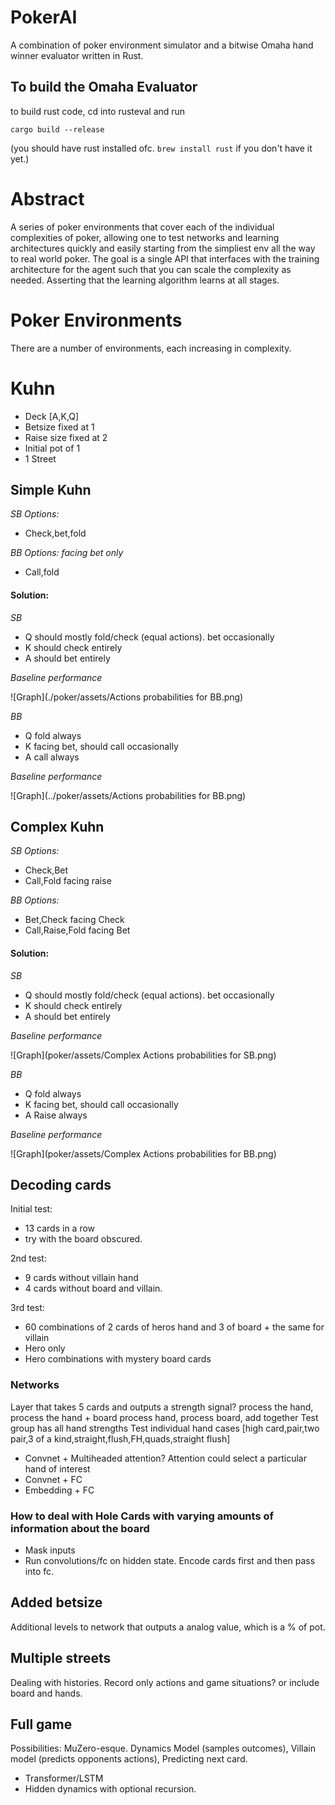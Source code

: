 # PokerAI

A combination of poker environment simulator and a bitwise Omaha hand winner evaluator written in Rust. 

## To build the Omaha Evaluator

to build rust code, cd into rusteval and run

```
cargo build --release
```
(you should have rust installed ofc. `brew install rust` if you don't have it yet.)

# Abstract

A series of poker environments that cover each of the individual complexities of poker, allowing one to test networks and learning architectures quickly and easily starting from the simpliest env all the way to real world poker. The goal is a single API that interfaces with the training architecture for the agent such that you can scale the complexity as needed. Asserting that the learning algorithm learns at all stages.

# Poker Environments

There are a number of environments, each increasing in complexity.

# Kuhn

- Deck [A,K,Q]
- Betsize fixed at 1
- Raise size fixed at 2
- Initial pot of 1
- 1 Street

## Simple Kuhn

*SB Options:*
- Check,bet,fold

*BB Options:* _facing bet only_
- Call,fold

#### Solution:

*SB*
- Q should mostly fold/check (equal actions). bet occasionally
- K should check entirely
- A should bet entirely

_Baseline performance_

![Graph](./poker/assets/Actions probabilities for BB.png)

*BB*
- Q fold always
- K facing bet, should call occasionally
- A call always

_Baseline performance_

![Graph](../poker/assets/Actions probabilities for BB.png)

## Complex Kuhn

*SB Options:*
- Check,Bet
- Call,Fold facing raise

*BB Options:*
- Bet,Check facing Check
- Call,Raise,Fold facing Bet

#### Solution:

*SB*
- Q should mostly fold/check (equal actions). bet occasionally
- K should check entirely
- A should bet entirely

_Baseline performance_

![Graph](poker/assets/Complex Actions probabilities for SB.png)

*BB*
- Q fold always
- K facing bet, should call occasionally
- A Raise always

_Baseline performance_

![Graph](poker/assets/Complex Actions probabilities for BB.png)

## Decoding cards

Initial test: 
- 13 cards in a row
- try with the board obscured.

2nd test:
- 9 cards without villain hand
- 4 cards without board and villain.

3rd test:
- 60 combinations of 2 cards of heros hand and 3 of board + the same for villain
- Hero only
- Hero combinations with mystery board cards

### Networks

Layer that takes 5 cards and outputs a strength signal?
process the hand, process the hand + board
process hand, process board, add together
Test group has all hand strengths
Test individual hand cases [high card,pair,two pair,3 of a kind,straight,flush,FH,quads,straight flush]

- Convnet + Multiheaded attention? Attention could select a particular hand of interest
- Convnet + FC
- Embedding + FC

### How to deal with Hole Cards with varying amounts of information about the board

- Mask inputs
- Run convolutions/fc on hidden state. Encode cards first and then pass into fc.

## Added betsize

Additional levels to network that outputs a analog value, which is a % of pot. 

## Multiple streets

Dealing with histories. Record only actions and game situations? or include board and hands.

## Full game

Possibilities:
MuZero-esque. Dynamics Model (samples outcomes), Villain model (predicts opponents actions), Predicting next card.
- Transformer/LSTM
- Hidden dynamics with optional recursion.

